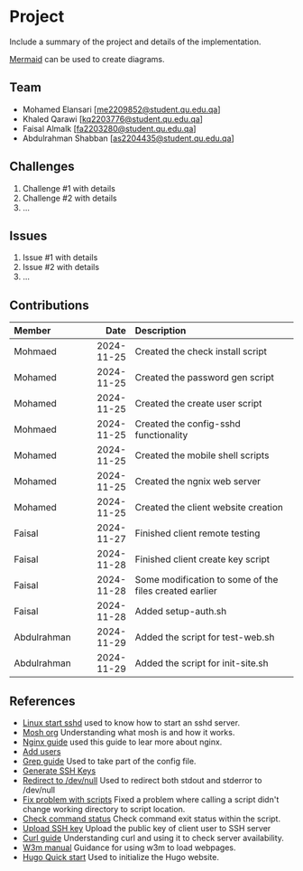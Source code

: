 # Project
 
Include a summary of the project and details of the implementation.
 
[Mermaid](https://mermaid.live) can be used to create diagrams.
 
## Team
 
- Mohamed Elansari [me2209852@student.qu.edu.qa]
- Khaled Qarawi [kq2203776@student.qu.edu.qa]
- Faisal Almalk [fa2203280@student.qu.edu.qa]
- Abdulrahman Shabban [as2204435@student.qu.edu.qa]
 
## Challenges
 
1. Challenge #1 with details
2. Challenge #2 with details
3. ...
 
## Issues
 
1. Issue #1 with details
2. Issue #2 with details
3. ...
 
## Contributions
 
| Member |       Date | Description |
| :----- | ---------: | :---------- |
| Mohmaed| 2024-11-25 | Created the check install script            |
| Mohamed   | 2024-11-25 |  Created the password gen script           |
| Mohamed   | 2024-11-25 |  Created the create user script         |
| Mohmaed   | 2024-11-25 |  Created the config-sshd functionality           |
| Mohamed   | 2024-11-25 |  Created the mobile shell scripts           |
| Mohamed   | 2024-11-25 |  Created the ngnix web server           |
| Mohamed   | 2024-11-25 |  Created the client website creation           |
| Faisal   | 2024-11-27 |  Finished client remote testing           |
| Faisal   | 2024-11-28 |  Finished client create key script		|
| Faisal   | 2024-11-28 |  Some modification to some of the files created earlier	|
| Faisal   | 2024-11-28 |  Added setup-auth.sh	|
| Abdulrahman | 2024-11-29 | Added the script for test-web.sh |
| Abdulrahman | 2024-11-29 | Added the script for init-site.sh |





 
## References
 
- [Linux start sshd](https://www.cyberciti.biz/faq/linux-start-sshd-openssh-server-command/) used to know how to start an sshd server.
- [Mosh org](https://mosh.org/) Understanding what mosh is and how it works.
- [Nginx guide](https://nginx.org/en/docs/beginners_guide.html) used this guide to lear more about nginx.
- [Add users](https://linuxize.com/post/how-to-create-users-in-linux-using-the-useradd-command/)
- [Grep guide](https://stackoverflow.com/questions/10358547/how-to-grep-for-contents-after-pattern) Used to take part of the config file.
- [Generate SSH Keys](https://www.unixtutorial.org/how-to-generate-ed25519-ssh-key/)
- [Redirect to /dev/null](https://unix.stackexchange.com/questions/119648/redirecting-to-dev-null) Used to redirect both stdout and stderror to /dev/null
- [Fix problem with scripts](https://askubuntu.com/questions/74780/how-to-execute-a-script-in-a-different-directory-than-the-current-one) Fixed a problem where calling a script didn't change working directory to script location.
- [Check command status](https://askubuntu.com/questions/29370/how-to-check-if-a-command-succeeded) Check command exit status within the script.
- [Upload SSH key](https://stackoverflow.com/questions/18690691/how-to-add-a-ssh-key-to-remote-server) Upload the public key of client user to SSH server
- [Curl guide](https://curl.se/docs/manual.html) Understanding curl and using it to check server availability.
- [W3m manual](https://linux.die.net/man/1/w3m) Guidance for using w3m to load webpages.
- [Hugo Quick start](https://gohugo.io/getting-started/quick-start/) Used to initialize the Hugo website.
